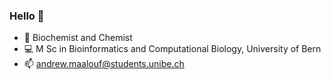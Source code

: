 ### Hello 👋

- 📖 Biochemist and Chemist
- 💻 M Sc in Bioinformatics and Computational Biology, University of Bern
- 📫 andrew.maalouf@students.unibe.ch

<!--
**andrew-maalouf/andrew-maalouf** is a ✨ _special_ ✨ repository because its `README.md` (this file) appears on your GitHub profile.

Here are some ideas to get you started:

- 🔭 I’m currently working on ...
- 🌱 I’m currently learning ...
- 👯 I’m looking to collaborate on ...
- 🤔 I’m looking for help with ...
- 💬 Ask me about ...
- 📫 How to reach me: ...
- 😄 Pronouns: ...
- ⚡ Fun fact: ...
-->
